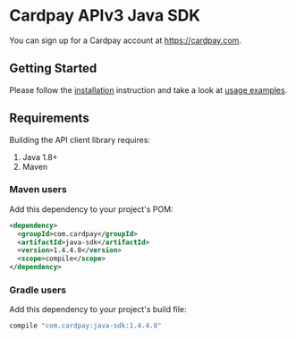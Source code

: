 # Cardpay APIv3 Java SDK

You can sign up for a Cardpay account at https://cardpay.com.

## Getting Started

Please follow the [installation](#installation) instruction and take a look at [usage examples](src/test/java/com/cardpay/sdk/uat).


## Requirements

Building the API client library requires:
1. Java 1.8+
2. Maven

### Maven users

Add this dependency to your project's POM:

```xml
<dependency>
  <groupId>com.cardpay</groupId>
  <artifactId>java-sdk</artifactId>
  <version>1.4.4.8</version>
  <scope>compile</scope>
</dependency>
```

### Gradle users

Add this dependency to your project's build file:

```groovy
compile "com.cardpay:java-sdk:1.4.4.8"
```